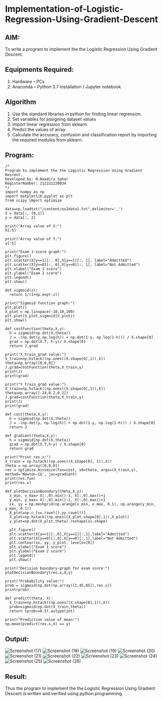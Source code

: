 # Implementation-of-Logistic-Regression-Using-Gradient-Descent

## AIM:
To write a program to implement the the Logistic Regression Using Gradient Descent.

## Equipments Required:
1. Hardware – PCs
2. Anaconda – Python 3.7 Installation / Jupyter notebook

## Algorithm
1. Use the standard libraries in python for finding linear regression.
2. Set variables for assigning dataset values
3. Import linear regression from sklearn.
4. Predict the values of array
5. Calculate the accuracy, confusion and classification report by importing the required modules from sklearn.

## Program:
```
/*
Program to implement the the Logistic Regression Using Gradient Descent.
Developed by: N.Naadira Sahar
RegisterNumber: 212221220034
*/
import numpy as np
import matplotlib.pyplot as plt
from scipy import optimize

data=np.loadtxt("/content/ex2data1.txt",delimiter=',')
X = data[:, [0,1]]
y = data[:, 2]

print("Array value of X:")
X[:5]

print("Array value of Y:")
y[:5]

print("Exam 1-score graph:")
plt.figure()
plt.scatter(X[y==1][:, 0],X[y==1][:, 1], label="Admitted")
plt.scatter(X[y==0][:, 0],X[y==0][:, 1], label="Not Admitted")
plt.xlabel("Exam 1 score")
plt.ylabel("Exam 2 score")
plt.legend()
plt.show()

def sigmoid(z):
  return 1/(1+np.exp(-z))
  
print("Sigmoid function graph:")
plt.plot()
X_plot = np.linspace(-10,10,100)
plt.plot(X_plot,sigmoid(X_plot))
plt.show()

def costFunction(theta,X,y):
  h = sigmoid(np.dot(X,theta))
  J = -(np.dot(y,np.log(h)) + np.dot(1-y, np.log(1-h))) / X.shape[0]
  grad = np.dot(X.T, h-y)/ X.shape[0]
  return J,grad
  
print("X_train_grad value:")
X_train=np.hstack((np.ones((X.shape[0],1)),X))
theta=np.array([0,0,0])
J,grad=costFunction(theta,X_train,y)
print(J)
print(grad)

print("Y_train_grad value:")
X_train=np.hstack((np.ones((X.shape[0],1)),X))
theta=np.array([-24,0.2,0.2])
J,grad=costFunction(theta,X_train,y)
print(J)
print(grad)

def cost(theta,X,y):
  h = sigmoid(np.dot(X,theta))
  J = -(np.dot(y, np.log(h)) + np.dot(1-y, np.log(1-h))) / X.shape[0]
  return J
  
def gradient(theta,X,y):
  h = sigmoid(np.dot(X,theta))
  grad = np.dot(X.T,h-y) / X.shape[0]
  return grad 
  
print("Print res.x:")
X_train = np.hstack((np.ones((X.shape[0], 1)),X))
theta = np.array([0,0,0])
res = optimize.minimize(fun=cost, x0=theta, args=(X_train,y), method='Newton-CG', jac=gradient)
print(res.fun)
print(res.x)

def plotDecisionBoundary(theta,X,y):
  x_min, x_max= X[:,0].min()-1, X[:,0].max()+1
  y_min, y_max= X[:,0].min()-1, X[:,0].max()+1
  xx, yy = np.meshgrid(np.arange(x_min, x_max, 0.1), np.arange(y_min, y_max, 0.1))
  X_plot=np.c_[xx.ravel(),yy.ravel()]
  X_plot=np.hstack((np.ones((X_plot.shape[0],1)),X_plot))
  y_plot=np.dot(X_plot,theta).reshape(xx.shape)

  plt.figure()
  plt.scatter(X[y==1][:,0],X[y==1][:,1],label="Admitted")
  plt.scatter(X[y==0][:,0],X[y==0][:,1],label="Not Admitted") 
  plt.contour(xx, yy, y_plot, levels=[0])
  plt.xlabel("Exam 1 score")
  plt.ylabel("Exam 2 score")
  plt.legend()
  plt.show()
  
print("Decision boundary-graph for exam score:")
plotDecisionBoundary(res.x,X,y)

print("Probability value:")
prob = sigmoid(np.dot(np.array([1,45,85]),res.x))
print(prob)

def predict(theta, X):
  X_train=np.hstack((np.ones((X.shape[0],1)),X))
  prob=sigmoid(np.dot(X_train,theta))
  return (prob>=0.5).astype(int)
  
print("Prediction value of mean:")
np.mean(predict(res.x,X) == y)
```

## Output:
![Screenshot (17)](https://user-images.githubusercontent.com/128135126/234284153-2b1b8eaa-de3b-490f-bce0-dbc8afd47bb0.png)
![Screenshot (18)](https://user-images.githubusercontent.com/128135126/234284226-e6bf131d-2cad-4670-99d7-fb51f14cc540.png)
![Screenshot (19)](https://user-images.githubusercontent.com/128135126/234284284-ad592394-0173-48ef-9a07-ee49ed52dda5.png)
![Screenshot (20)](https://user-images.githubusercontent.com/128135126/234284343-76f92d47-8058-43a0-ad3c-25564702691e.png)
![Screenshot (21)](https://user-images.githubusercontent.com/128135126/234284400-7ff5576d-212b-4c49-9474-6e435f488b47.png)
![Screenshot (22)](https://user-images.githubusercontent.com/128135126/234284475-102620b9-7ded-4933-87eb-40ab97381e12.png)
![Screenshot (23)](https://user-images.githubusercontent.com/128135126/234284572-331fef27-5f30-44d0-a0f3-75ecc27234f7.png)
![Screenshot (24)](https://user-images.githubusercontent.com/128135126/234284634-b1a90d56-34ed-4d15-943a-8431aea96ad3.png)
![Screenshot (25)](https://user-images.githubusercontent.com/128135126/234284681-6b4a65c8-2b7a-4c6f-86df-22a23bcc1fb1.png)
![Screenshot (26)](https://user-images.githubusercontent.com/128135126/234284742-063a21cc-5fbd-432f-84bf-5ca32204e30b.png)

## Result:
Thus the program to implement the the Logistic Regression Using Gradient Descent is written and verified using python programming.

